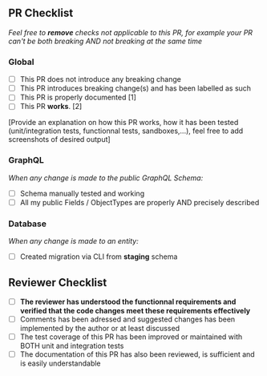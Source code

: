 ## PR Checklist
*Feel free to **remove** checks not applicable to this PR, for example your PR can't be both breaking AND not breaking at the same time*

### Global
- [ ] This PR does not introduce any breaking change
- [ ] This PR introduces breaking change(s) and has been labelled as such
- [ ] This PR is properly documented [1]
- [ ] This PR **works**. [2]

[Provide an explanation on how this PR works, how it has been tested (unit/integration tests, functionnal tests, sandboxes,...), feel free to add screenshots of desired output]

### GraphQL
*When any change is made to the public GraphQL Schema:*
- [ ] Schema manually tested and working
- [ ] All my public Fields / ObjectTypes are properly AND precisely described

### Database
*When any change is made to an entity:*
- [ ] Created migration via CLI from **staging** schema

## Reviewer Checklist

- [ ] **The reviewer has understood the functionnal requirements and verified that the code changes meet these requirements effectively**
- [ ] Comments has been adressed and suggested changes has been implemented by the author or at least discussed
- [ ] The test coverage of this PR has been improved or maintained with BOTH unit and integration tests
- [ ] The documentation of this PR has also been reviewed, is sufficient and is easily understandable